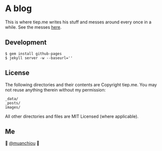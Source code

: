 # A blog

This is where tiep.me writes his stuff and messes around every once in a while. See the messes [here](https://github.com/tiepme/tiepdotme/releases).

## Development

```
$ gem install github-pages
$ jekyll server -w --baseurl=''
```

## License

The following directories and their contents are Copyright tiep.me. You may not reuse anything therein without my permission:

```
_data/
_posts/
images/
```

All other directories and files are MIT Licensed (where applicable).

## Me

:wave: [@muanchiou](http://twitter.com/tiepdotme)
:panda_face:
